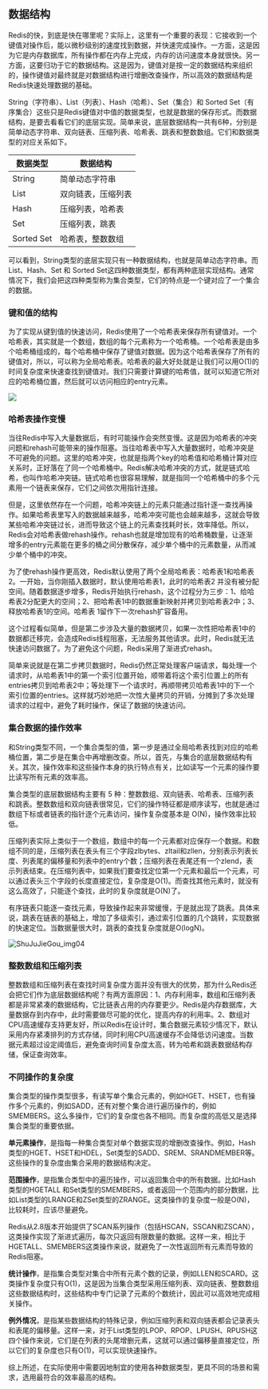 ## 数据结构

Redis的快，到底是快在哪里呢？实际上，这里有一个重要的表现：它接收到一个键值对操作后，能以微秒级别的速度找到数据，并快速完成操作。一方面，这是因为它是内存数据库，所有操作都在内存上完成，内存的访问速度本身就很快。另一方面，这要归功于它的数据结构。这是因为，键值对是按一定的数据结构来组织的，操作键值对最终就是对数据结构进行增删改查操作，所以高效的数据结构是Redis快速处理数据的基础。

String（字符串）、List（列表）、Hash（哈希）、Set（集合）和 Sorted Set（有序集合）这些只是Redis键值对中值的数据类型，也就是数据的保存形式。而数据结构，是要去看看它们的底层实现。简单来说，底层数据结构一共有6种，分别是简单动态字符串、双向链表、压缩列表、哈希表、跳表和整数数组。它们和数据类型的对应关系如下。

| 数据类型   | 数据结构           |
| ---------- | ------------------ |
| String     | 简单动态字符串     |
| List       | 双向链表，压缩列表 |
| Hash       | 压缩列表，哈希表   |
| Set        | 压缩列表，跳表     |
| Sorted Set | 哈希表，整数数组   |

可以看到，String类型的底层实现只有一种数据结构，也就是简单动态字符串。而List、Hash、Set 和 Sorted Set这四种数据类型，都有两种底层实现结构。通常情况下，我们会把这四种类型称为集合类型，它们的特点是一个键对应了一个集合的数据。

### 键和值的结构

为了实现从键到值的快速访问，Redis使用了一个哈希表来保存所有键值对。一个哈希表，其实就是一个数组，数组的每个元素称为一个哈希桶。一个哈希表是由多个哈希桶组成的，每个哈希桶中保存了键值对数据。因为这个哈希表保存了所有的键值对，所以，可以称为全局哈希表。哈希表的最大好处就是让我们可以用O(1)的时间复杂度来快速查找到键值对。我们只需要计算键的哈希值，就可以知道它所对应的哈希桶位置，然后就可以访问相应的entry元素。

![](E:\GongZuoQu\KTZhiShiKu\TuPian\JiKeShiJian\Redis\ShuJuJieGou_img02.jpg)

### 哈希表操作变慢

当往Redis中写入大量数据后，有时可能操作会突然变慢。这是因为哈希表的冲突问题和rehash可能带来的操作阻塞。当往哈希表中写入大量数据时，哈希冲突是不可避免的问题。这里的哈希冲突，也就是指两个key的哈希值和哈希桶计算对应关系时，正好落在了同一个哈希桶中。Redis解决哈希冲突的方式，就是链式哈希，也叫作哈希冲突链。链式哈希也很容易理解，就是指同一个哈希桶中的多个元素用一个链表来保存，它们之间依次用指针连接。

但是，这里依然存在一个问题，哈希冲突链上的元素只能通过指针逐一查找再操作。如果哈希表里写入的数据越来越多，哈希冲突可能也会越来越多，这就会导致某些哈希冲突链过长，进而导致这个链上的元素查找耗时长，效率降低。所以，Redis会对哈希表做rehash操作。rehash也就是增加现有的哈希桶数量，让逐渐增多的entry元素能在更多的桶之间分散保存，减少单个桶中的元素数量，从而减少单个桶中的冲突。

为了使rehash操作更高效，Redis默认使用了两个全局哈希表：哈希表1和哈希表2。一开始，当你刚插入数据时，默认使用哈希表1，此时的哈希表2 并没有被分配空间。随着数据逐步增多，Redis开始执行rehash，这个过程分为三步：1、给哈希表2分配更大的空间；2、把哈希表1中的数据重新映射并拷贝到哈希表2中；3、释放哈希表1的空间。哈希表 1留作下一次rehash扩容备用。

这个过程看似简单，但是第二步涉及大量的数据拷贝，如果一次性把哈希表1中的数据都迁移完，会造成Redis线程阻塞，无法服务其他请求。此时，Redis就无法快速访问数据了。为了避免这个问题，Redis采用了渐进式rehash。

简单来说就是在第二步拷贝数据时，Redis仍然正常处理客户端请求，每处理一个请求时，从哈希表1中的第一个索引位置开始，顺带着将这个索引位置上的所有entries拷贝到哈希表2中；等处理下一个请求时，再顺带拷贝哈希表1中的下一个索引位置的entries。这样就巧妙地把一次性大量拷贝的开销，分摊到了多次处理请求的过程中，避免了耗时操作，保证了数据的快速访问。

### 集合数据的操作效率

和String类型不同，一个集合类型的值，第一步是通过全局哈希表找到对应的哈希桶位置，第二步是在集合中再增删改查。所以，首先，与集合的底层数据结构有关。其次，操作效率和这些操作本身的执行特点有关，比如读写一个元素的操作要比读写所有元素的效率高。

集合类型的底层数据结构主要有 5 种：整数数组、双向链表、哈希表、压缩列表和跳表。整数数组和双向链表很常见，它们的操作特征都是顺序读写，也就是通过数组下标或者链表的指针逐个元素访问，操作复杂度基本是 O(N)，操作效率比较低。

压缩列表实际上类似于一个数组，数组中的每一个元素都对应保存一个数据。和数组不同的是，压缩列表在表头有三个字段zlbytes、zltail和zllen，分别表示列表长度、列表尾的偏移量和列表中的entry个数；压缩列表在表尾还有一个zlend，表示列表结束。在压缩列表中，如果我们要查找定位第一个元素和最后一个元素，可以通过表头三个字段的长度直接定位，复杂度是O(1)。而查找其他元素时，就没有这么高效了，只能逐个查找，此时的复杂度就是O(N)了。

有序链表只能逐一查找元素，导致操作起来非常缓慢，于是就出现了跳表。具体来说，跳表在链表的基础上，增加了多级索引，通过索引位置的几个跳转，实现数据的快速定位。当数据量很大时，跳表的查找复杂度就是O(logN)。

![]()![ShuJuJieGou_img04](E:\GongZuoQu\KTZhiShiKu\TuPian\JiKeShiJian\Redis\ShuJuJieGou_img04.jpg)

### 整数数组和压缩列表

整数数组和压缩列表在查找时间复杂度方面并没有很大的优势，那为什么Redis还会把它们作为底层数据结构呢？有两方面原因：1、内存利用率，数组和压缩列表都是非常紧凑的数据结构，它比链表占用的内存要更少。Redis是内存数据库，大量数据存到内存中，此时需要做尽可能的优化，提高内存的利用率。2、数组对CPU高速缓存支持更友好，所以Redis在设计时，集合数据元素较少情况下，默认采用内存紧凑排列的方式存储，同时利用CPU高速缓存不会降低访问速度。当数据元素超过设定阈值后，避免查询时间复杂度太高，转为哈希和跳表数据结构存储，保证查询效率。

### 不同操作的复杂度

集合类型的操作类型很多，有读写单个集合元素的，例如HGET、HSET，也有操作多个元素的，例如SADD，还有对整个集合进行遍历操作的，例如SMEMBERS。这么多操作，它们的复杂度也各不相同。而复杂度的高低又是选择集合类型的重要依据。

**单元素操作**，是指每一种集合类型对单个数据实现的增删改查操作。例如，Hash 类型的HGET、HSET和HDEL，Set类型的SADD、SREM、SRANDMEMBER等。这些操作的复杂度由集合采用的数据结构决定。

**范围操作**，是指集合类型中的遍历操作，可以返回集合中的所有数据。比如Hash类型的HGETALL 和Set类型的SMEMBERS，或者返回一个范围内的部分数据，比如List类型的LRANGE和ZSet类型的ZRANGE。这类操作的复杂度一般是O(N)，比较耗时，应该尽量避免。

Redis从2.8版本开始提供了SCAN系列操作（包括HSCAN，SSCAN和ZSCAN），这类操作实现了渐进式遍历，每次只返回有限数量的数据。这样一来，相比于HGETALL、SMEMBERS这类操作来说，就避免了一次性返回所有元素而导致的Redis阻塞。

**统计操作**，是指集合类型对集合中所有元素个数的记录，例如LLEN和SCARD。这类操作复杂度只有O(1)，这是因为当集合类型采用压缩列表、双向链表、整数数组这些数据结构时，这些结构中专门记录了元素的个数统计，因此可以高效地完成相关操作。

**例外情况**，是指某些数据结构的特殊记录，例如压缩列表和双向链表都会记录表头和表尾的偏移量。这样一来，对于List类型的LPOP、RPOP、LPUSH、RPUSH这四个操作来说，它们是在列表的头尾增删元素，这就可以通过偏移量直接定位，所以它们的复杂度也只有O(1)，可以实现快速操作。

综上所述，在实际使用中需要因地制宜的使用各种数据类型，更具不同的场景和需求，选用最符合的效率最高的结构。